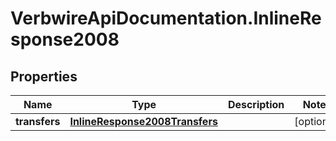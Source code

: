 # VerbwireApiDocumentation.InlineResponse2008

## Properties
Name | Type | Description | Notes
------------ | ------------- | ------------- | -------------
**transfers** | [**InlineResponse2008Transfers**](InlineResponse2008Transfers.md) |  | [optional] 
